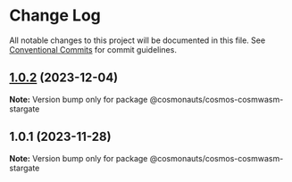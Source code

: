 # Change Log

All notable changes to this project will be documented in this file.
See [Conventional Commits](https://conventionalcommits.org) for commit guidelines.

## [1.0.2](https://github.com/cosmology-tech/sign/compare/@cosmonauts/cosmos-cosmwasm-stargate@1.0.1...@cosmonauts/cosmos-cosmwasm-stargate@1.0.2) (2023-12-04)

**Note:** Version bump only for package @cosmonauts/cosmos-cosmwasm-stargate

## 1.0.1 (2023-11-28)

**Note:** Version bump only for package @cosmonauts/cosmos-cosmwasm-stargate
